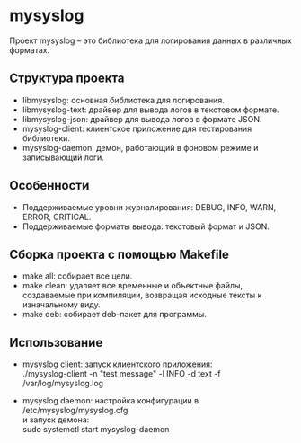 # mysyslog

Проект mysyslog – это библиотека для логирования данных в различных форматах.

## Структура проекта

- libmysyslog: основная библиотека для логирования.
- libmysyslog-text: драйвер для вывода логов в текстовом формате.
- libmysyslog-json: драйвер для вывода логов в формате JSON.
- mysyslog-client: клиентское приложение для тестирования библиотеки.
- mysyslog-daemon: демон, работающий в фоновом режиме и записывающий логи.

## Особенности

- Поддерживаемые уровни журналирования: DEBUG, INFO, WARN, ERROR, CRITICAL.
- Поддерживаемые форматы вывода: текстовый формат и JSON.

## Сборка проекта с помощью Makefile

- make all: собирает все цели.
- make clean: удаляет все временные и объектные файлы, создаваемые при компиляции, возвращая исходные тексты к изначальному виду.
- make deb: собирает deb-пакет для программы.

## Использование

- mysyslog client: запуск клиентского приложения:  
  ./mysyslog-client -n "test message" -l INFO -d text -f /var/log/mysyslog.log

- mysyslog daemon: настройка конфигурации в /etc/mysyslog/mysyslog.cfg  
  и запуск демона:  
  sudo systemctl start mysyslog-daemon
